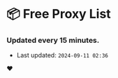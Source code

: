 # :package: Free Proxy List
### Updated every 15 minutes.

- Last updated: `2024-09-11 02:36`

:heart:
